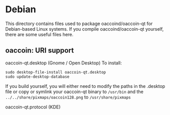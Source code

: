 
Debian
====================
This directory contains files used to package oaccoind/oaccoin-qt
for Debian-based Linux systems. If you compile oaccoind/oaccoin-qt yourself, there are some useful files here.

## oaccoin: URI support ##


oaccoin-qt.desktop  (Gnome / Open Desktop)
To install:

	sudo desktop-file-install oaccoin-qt.desktop
	sudo update-desktop-database

If you build yourself, you will either need to modify the paths in
the .desktop file or copy or symlink your oaccoin-qt binary to `/usr/bin`
and the `../../share/pixmaps/oaccoin128.png` to `/usr/share/pixmaps`

oaccoin-qt.protocol (KDE)

